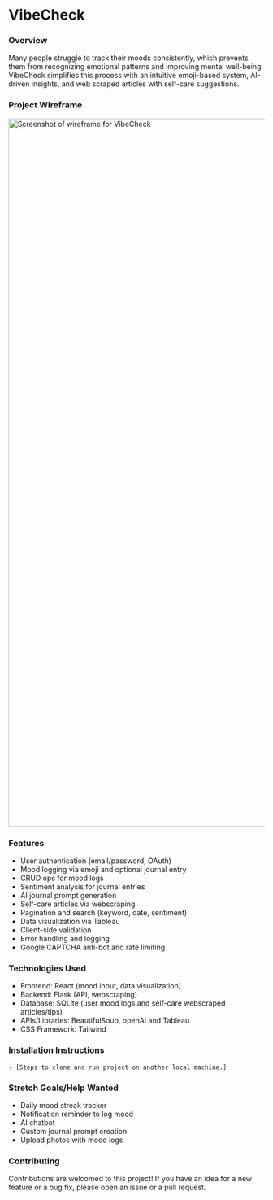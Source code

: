 # VibeCheck
### Overview
Many people struggle to track their moods consistently, which prevents them from recognizing emotional patterns and improving mental well-being. VibeCheck simplifies this process with an intuitive emoji-based system, AI-driven insights, and web scraped articles with self-care suggestions.
### Project Wireframe
<img width="1392" alt="Screenshot of wireframe for VibeCheck" src="https://github.com/user-attachments/assets/8757f755-52bd-4eb9-b12e-54646a908a48" />

### Features
- User authentication (email/password, OAuth)
- Mood logging via emoji and optional journal entry
- CRUD ops for mood logs
- Sentiment analysis for journal entries
- AI journal prompt generation
- Self-care articles via webscraping
- Pagination and search (keyword, date, sentiment)
- Data visualization via Tableau
- Client-side validation
- Error handling and logging
- Google CAPTCHA anti-bot and rate limiting

### Technologies Used
- Frontend: React (mood input, data visualization)
- Backend: Flask (API, webscraping)
- Database: SQLite (user mood logs and self-care webscraped articles/tips)
- APIs/Libraries: BeautifulSoup, openAI and Tableau
- CSS Framework: Tailwind

### Installation Instructions
    - [Steps to clone and run project on another local machine.]
### Stretch Goals/Help Wanted
- Daily mood streak tracker
- Notification reminder to log mood
- AI chatbot
- Custom journal prompt creation
- Upload photos with mood logs

### Contributing
Contributions are welcomed to this project! If you have an idea for a new feature or a bug fix, please open an issue or a pull request.
